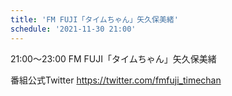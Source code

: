 ```yaml
---
title: 'FM FUJI「タイムちゃん」矢久保美緒'
schedule: '2021-11-30 21:00'
---
```


21:00～23:00 FM FUJI「タイムちゃん」矢久保美緒

番組公式Twitter
https://twitter.com/fmfuji_timechan